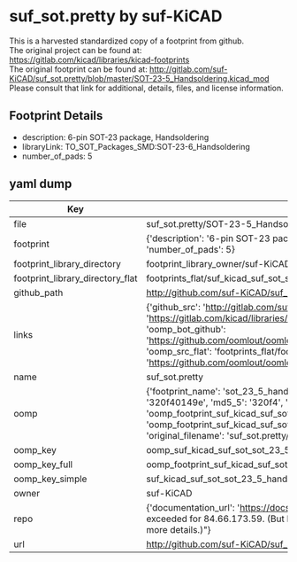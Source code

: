 # suf_sot.pretty by suf-KiCAD  
This is a harvested standardized copy of a footprint from github.  
The original project can be found at:  
https://gitlab.com/kicad/libraries/kicad-footprints  
The original footprint can be found at:
http://gitlab.com/suf-KiCAD/suf_sot.pretty/blob/master/SOT-23-5_Handsoldering.kicad_mod
Please consult that link for additional, details, files, and license information.  
## Footprint Details
* description: 6-pin SOT-23 package, Handsoldering  
* libraryLink: TO_SOT_Packages_SMD:SOT-23-6_Handsoldering  
* number_of_pads: 5  
## yaml dump  
| Key | Value |  
| --- | --- |  
| file | suf_sot.pretty/SOT-23-5_Handsoldering.kicad_mod |  
| footprint | {'description': '6-pin SOT-23 package, Handsoldering', 'libraryLink': 'TO_SOT_Packages_SMD:SOT-23-6_Handsoldering', 'number_of_pads': 5} |  
| footprint_library_directory | footprint_library_owner/suf-KiCAD_suf_sot.pretty |  
| footprint_library_directory_flat | footprints_flat/suf_kicad_suf_sot_sot_23_5_handsoldering/working |  
| github_path | http://github.com/suf-KiCAD/suf_sot.pretty/blob/master/SOT-23-5_Handsoldering.kicad_mod |  
| links | {'github_src': 'http://gitlab.com/suf-KiCAD/suf_sot.pretty/blob/master/SOT-23-5_Handsoldering.kicad_mod', 'github_src_repo': 'https://gitlab.com/kicad/libraries/kicad-footprints', 'oomp_bot': 'footprints/suf_kicad_suf_sot_sot_23_5_handsoldering/working', 'oomp_bot_github': 'https://github.com/oomlout/oomlout_oomp_footprint_bot/tree/main/footprints/suf_kicad_suf_sot_sot_23_5_handsoldering/working', 'oomp_src_flat': 'footprints_flat/footprints_flat/suf_kicad_suf_sot_sot_23_5_handsoldering/working', 'oomp_src_flat_github': 'https://github.com/oomlout/oomlout_oomp_footprint_src/tree/main/footprints_flat/suf_kicad_suf_sot_sot_23_5_handsoldering/working'} |  
| name | suf_sot.pretty |  
| oomp | {'footprint_name': 'sot_23_5_handsoldering', 'library_name': 'suf_sot', 'md5': '320f40149e79747e22948d16378e0ee7', 'md5_10': '320f40149e', 'md5_5': '320f4', 'md5_6': '320f40', 'oomp_key': 'oomp_suf_kicad_suf_sot_sot_23_5_handsoldering', 'oomp_key_extra': 'oomp_footprint_suf_kicad_suf_sot_sot_23_5_handsoldering', 'oomp_key_full': 'oomp_footprint_suf_kicad_suf_sot_sot_23_5_handsoldering_320f40', 'oomp_key_simple': 'suf_kicad_suf_sot_sot_23_5_handsoldering', 'original_filename': 'suf_sot.pretty/SOT-23-5_Handsoldering.kicad_mod', 'owner_name': 'suf_kicad'} |  
| oomp_key | oomp_suf_kicad_suf_sot_sot_23_5_handsoldering |  
| oomp_key_full | oomp_footprint_suf_kicad_suf_sot_sot_23_5_handsoldering |  
| oomp_key_simple | suf_kicad_suf_sot_sot_23_5_handsoldering |  
| owner | suf-KiCAD |  
| repo | {'documentation_url': 'https://docs.github.com/rest/overview/resources-in-the-rest-api#rate-limiting', 'message': "API rate limit exceeded for 84.66.173.59. (But here's the good news: Authenticated requests get a higher rate limit. Check out the documentation for more details.)"} |  
| url | http://github.com/suf-KiCAD/suf_sot.pretty |  

